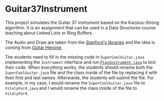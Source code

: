 # Guitar37Instrument

This project simulates the Guitar 37 instrument based on the Karplus-Strong algorithm. It is an assignment that can be used in a Data Structures course teaching about Linked Lists or Ring Buffers.

The Audio and Draw are taken from the [Stanford's libraries](https://introcs.cs.princeton.edu/java/stdlib/) and the idea is coming from [Guitar Heroine](http://nifty.stanford.edu/2012/wayne-guitar-heroine/).

The students need to fill in the missing code in `SuperCoolGuitar.java` implementing the `Instrument` interface and run [`PlayInstrument.java`](PlayInstrument.java) to test their code. When everything works, the students should rename both the `SuperCoolGuitar.java` file and the class inside of the file by replacing it with their first and last names. Afterwards, the students will submit the file. For example, in my case, I would rename the `SuperCoolGuitar.java` file to `VitalyFord.java` and I would rename the class inside of the file to `VitalyFord`.
